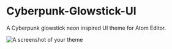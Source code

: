 # Cyberpunk-Glowstick-UI
A Cyberpunk glowstick neon inspired UI theme for Atom Editor.

![A screenshot of your theme](https://cloud.githubusercontent.com/assets/378023/8842525/4215f26c-3136-11e5-9d94-d2c078a05d24.png)
